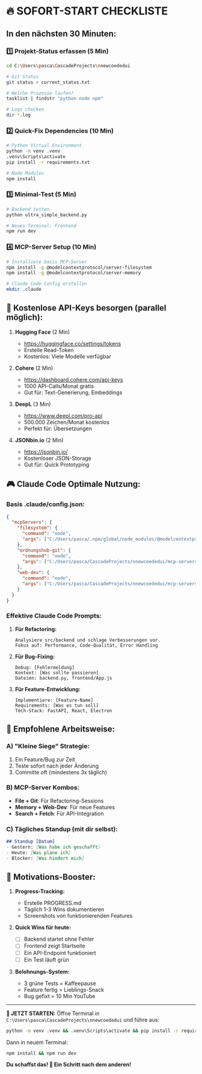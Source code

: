 # 🔥 SOFORT-START CHECKLISTE

## In den nächsten 30 Minuten:

### 1️⃣ Projekt-Status erfassen (5 Min)
```bash
cd C:\Users\pasca\CascadeProjects\nnewcoededui

# Git Status
git status > current_status.txt

# Welche Prozesse laufen?
tasklist | findstr "python node npm"

# Logs checken
dir *.log
```

### 2️⃣ Quick-Fix Dependencies (10 Min)
```bash
# Python Virtual Environment
python -m venv .venv
.venv\Scripts\activate
pip install -r requirements.txt

# Node Modules
npm install
```

### 3️⃣ Minimal-Test (5 Min)
```bash
# Backend testen
python ultra_simple_backend.py

# Neues Terminal: Frontend
npm run dev
```

### 4️⃣ MCP-Server Setup (10 Min)
```bash
# Installiere basis MCP-Server
npm install -g @modelcontextprotocol/server-filesystem
npm install -g @modelcontextprotocol/server-memory

# Claude Code Config erstellen
mkdir .claude
```

## 📱 Kostenlose API-Keys besorgen (parallel möglich):

1. **Hugging Face** (2 Min)
   - https://huggingface.co/settings/tokens
   - Erstelle Read-Token
   - Kostenlos: Viele Modelle verfügbar

2. **Cohere** (2 Min)
   - https://dashboard.cohere.com/api-keys
   - 1000 API-Calls/Monat gratis
   - Gut für: Text-Generierung, Embeddings

3. **DeepL** (3 Min)
   - https://www.deepl.com/pro-api
   - 500.000 Zeichen/Monat kostenlos
   - Perfekt für: Übersetzungen

4. **JSONbin.io** (2 Min)
   - https://jsonbin.io/
   - Kostenloser JSON-Storage
   - Gut für: Quick Prototyping

## 🎮 Claude Code Optimale Nutzung:

### Basis .claude/config.json:
```json
{
  "mcpServers": {
    "filesystem": {
      "command": "node",
      "args": ["C:/Users/pasca/.npm/global/node_modules/@modelcontextprotocol/server-filesystem/dist/index.js", "C:/Users/pasca/CascadeProjects"]
    },
    "ordnungshub-git": {
      "command": "node",
      "args": ["C:/Users/pasca/CascadeProjects/nnewcoededui/mcp-servers/git-mcp-server/index.js"]
    },
    "web-dev": {
      "command": "node", 
      "args": ["C:/Users/pasca/CascadeProjects/nnewcoededui/mcp-servers/web-dev-mcp-server/index.js"]
    }
  }
}
```

### Effektive Claude Code Prompts:

1. **Für Refactoring:**
   ```
   Analysiere src/backend und schlage Verbesserungen vor. 
   Fokus auf: Performance, Code-Qualität, Error Handling
   ```

2. **Für Bug-Fixing:**
   ```
   Debug: [Fehlermeldung]
   Kontext: [Was sollte passieren]
   Dateien: backend.py, frontend/App.js
   ```

3. **Für Feature-Entwicklung:**
   ```
   Implementiere: [Feature-Name]
   Requirements: [Was es tun soll]
   Tech-Stack: FastAPI, React, Electron
   ```

## 🚀 Empfohlene Arbeitsweise:

### A) "Kleine Siege" Strategie:
1. Ein Feature/Bug zur Zeit
2. Teste sofort nach jeder Änderung
3. Committe oft (mindestens 3x täglich)

### B) MCP-Server Kombos:
- **File + Git**: Für Refactoring-Sessions
- **Memory + Web-Dev**: Für neue Features
- **Search + Fetch**: Für API-Integration

### C) Tägliches Standup (mit dir selbst):
```markdown
## Standup [Datum]
- Gestern: [Was habe ich geschafft]
- Heute: [Was plane ich]
- Blocker: [Was hindert mich]
```

## 💪 Motivations-Booster:

1. **Progress-Tracking:**
   - Erstelle PROGRESS.md
   - Täglich 1-3 Wins dokumentieren
   - Screenshots von funktionierenden Features

2. **Quick Wins für heute:**
   - [ ] Backend startet ohne Fehler
   - [ ] Frontend zeigt Startseite
   - [ ] Ein API-Endpoint funktioniert
   - [ ] Ein Test läuft grün

3. **Belohnungs-System:**
   - 3 grüne Tests = Kaffeepause
   - Feature fertig = Lieblings-Snack
   - Bug gefixt = 10 Min YouTube

---

**🎯 JETZT STARTEN:**
Öffne Terminal in `C:\Users\pasca\CascadeProjects\nnewcoededui` und führe aus:
```bash
python -m venv .venv && .venv\Scripts\activate && pip install -r requirements.txt
```

Dann in neuem Terminal:
```bash
npm install && npm run dev
```

**Du schaffst das! 💪 Ein Schritt nach dem anderen!**
